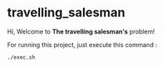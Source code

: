 # travelling_salesman

Hi, Welcome to **The travelling salesman's** problem!

For running this project, just execute this command :

    ./exec.sh
